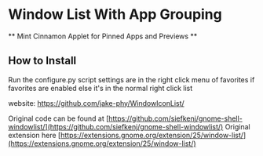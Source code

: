 Window List With App Grouping
=============

** Mint Cinnamon Applet for Pinned Apps and Previews **

How to Install
--------------
Run the configure.py script
settings are in the right click menu of favorites if favorites are enabled else it's in the normal right click list 

website: https://github.com/jake-phy/WindowIconList/

Original code can be found at [https://github.com/siefkenj/gnome-shell-windowlist/](https://github.com/siefkenj/gnome-shell-windowlist/)
Original extension here [https://extensions.gnome.org/extension/25/window-list/](https://extensions.gnome.org/extension/25/window-list/)
